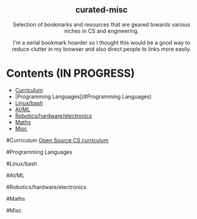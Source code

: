 <h2 align="center"> curated-misc </h2>
<p align="center"> Selection of bookmarks and resources that are geared towards various niches in CS and engineering. </p>
<p align="center"> I'm a serial bookmark hoarder so I thought this would be a good way to reduce clutter in my browser and also direct people to links more easily. </p>

# Contents (IN PROGRESS)
- [Curriculum](#curriculum)
- [Programming Languages](#Programming Languages)
- [Linux/bash](#Linux/bash)
- [AI/ML](#AI/ML)
- [Robotics/hardware/electronics](#Robotics/hardware/electronics)
- [Maths](#Maths)
- [Misc](#Misc)

#Curriculum
[Open Source CS curriculum](https://github.com/ossu/computer-science)

#Programming Languages

#Linux/bash

#AI/ML

#Robotics/hardware/electronics

#Maths

#Misc
